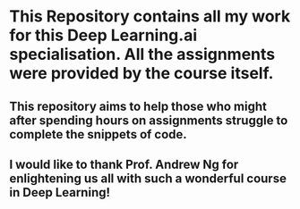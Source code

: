 # This Repository contains all my work for this Deep Learning.ai specialisation. All the assignments were provided by the course itself. 
## This repository aims to help those who might after spending hours on assignments struggle to complete the snippets of code.
## I would like to thank Prof. Andrew Ng for enlightening us all with such a wonderful course in Deep Learning!
